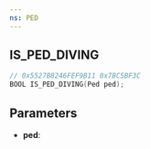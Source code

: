 ```yaml
---
ns: PED
---
```

## IS_PED_DIVING

```c
// 0x5527B8246FEF9B11 0x7BC5BF3C
BOOL IS_PED_DIVING(Ped ped);
```

## Parameters
* **ped**:
